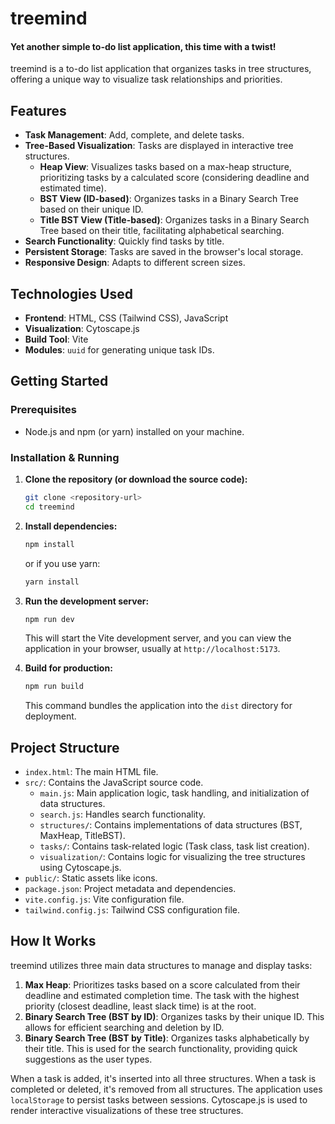 # treemind

#### Yet another simple to-do list application, this time with a twist!

treemind is a to-do list application that organizes tasks in tree structures, offering a unique way to visualize task relationships and priorities.

## Features

-   **Task Management**: Add, complete, and delete tasks.
-   **Tree-Based Visualization**: Tasks are displayed in interactive tree structures.
    -   **Heap View**: Visualizes tasks based on a max-heap structure, prioritizing tasks by a calculated score (considering deadline and estimated time).
    -   **BST View (ID-based)**: Organizes tasks in a Binary Search Tree based on their unique ID.
    -   **Title BST View (Title-based)**: Organizes tasks in a Binary Search Tree based on their title, facilitating alphabetical searching.
-   **Search Functionality**: Quickly find tasks by title.
-   **Persistent Storage**: Tasks are saved in the browser's local storage.
-   **Responsive Design**: Adapts to different screen sizes.

## Technologies Used

-   **Frontend**: HTML, CSS (Tailwind CSS), JavaScript
-   **Visualization**: Cytoscape.js
-   **Build Tool**: Vite
-   **Modules**: `uuid` for generating unique task IDs.

## Getting Started

### Prerequisites

-   Node.js and npm (or yarn) installed on your machine.

### Installation & Running

1.  **Clone the repository (or download the source code):**

    ```bash
    git clone <repository-url>
    cd treemind
    ```

2.  **Install dependencies:**

    ```bash
    npm install
    ```

    or if you use yarn:

    ```bash
    yarn install
    ```

3.  **Run the development server:**

    ```bash
    npm run dev
    ```

    This will start the Vite development server, and you can view the application in your browser, usually at `http://localhost:5173`.

4.  **Build for production:**
    ```bash
    npm run build
    ```
    This command bundles the application into the `dist` directory for deployment.

## Project Structure

-   `index.html`: The main HTML file.
-   `src/`: Contains the JavaScript source code.
    -   `main.js`: Main application logic, task handling, and initialization of data structures.
    -   `search.js`: Handles search functionality.
    -   `structures/`: Contains implementations of data structures (BST, MaxHeap, TitleBST).
    -   `tasks/`: Contains task-related logic (Task class, task list creation).
    -   `visualization/`: Contains logic for visualizing the tree structures using Cytoscape.js.
-   `public/`: Static assets like icons.
-   `package.json`: Project metadata and dependencies.
-   `vite.config.js`: Vite configuration file.
-   `tailwind.config.js`: Tailwind CSS configuration file.

## How It Works

treemind utilizes three main data structures to manage and display tasks:

1.  **Max Heap**: Prioritizes tasks based on a score calculated from their deadline and estimated completion time. The task with the highest priority (closest deadline, least slack time) is at the root.
2.  **Binary Search Tree (BST by ID)**: Organizes tasks by their unique ID. This allows for efficient searching and deletion by ID.
3.  **Binary Search Tree (BST by Title)**: Organizes tasks alphabetically by their title. This is used for the search functionality, providing quick suggestions as the user types.

When a task is added, it's inserted into all three structures. When a task is completed or deleted, it's removed from all structures. The application uses `localStorage` to persist tasks between sessions. Cytoscape.js is used to render interactive visualizations of these tree structures.
